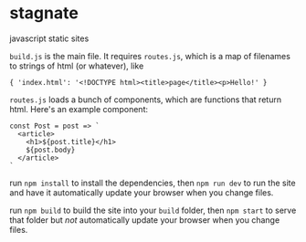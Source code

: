 # stagnate
javascript static sites

`build.js` is the main file. It requires `routes.js`, which is a map of filenames to strings of html (or whatever), like

```
{ 'index.html': '<!DOCTYPE html><title>page</title><p>Hello!' }
```

`routes.js` loads a bunch of components, which are functions that return html. Here's an example component:

```
const Post = post => `
  <article>
    <h1>${post.title}</h1>
    ${post.body}
  </article>
`
```

run `npm install` to install the dependencies, then `npm run dev` to run the site and have it automatically update your browser when you change files.

run `npm build` to build the site into your `build` folder, then `npm start` to serve that folder but _not_ automatically update your browser when you change files.
